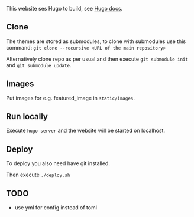 This website ses Hugo to build, see [Hugo docs](https://gohugo.io/getting-started/installing).

## Clone
The themes are stored as submodules, to clone with submodules use this command:
`git clone --recursive <URL of the main repository>`

Alternatively clone repo as per usual and then execute `git submodule init` and `git submodule update`.

## Images
Put images for e.g. featured_image in `static/images`.

## Run locally

Execute `hugo server` and the website will be started on localhost.

## Deploy
To deploy you also need have git installed. 

Then execute `./deploy.sh` 


## TODO
* use yml for config instead of toml
